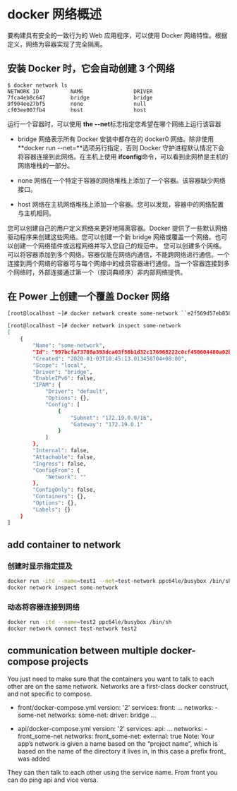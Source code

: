 # docker 网络概述

要构建具有安全的一致行为的 Web 应用程序，可以使用 Docker 网络特性。根据定义，网络为容器实现了完全隔离。

## 安装 Docker 时，它会自动创建 3 个网络

```
$ docker network ls
NETWORK ID          NAME                DRIVER
7fca4eb8c647        bridge              bridge
9f904ee27bf5        none                null
cf03ee007fb4        host                host
```



运行一个容器时，可以使用 **the --net**标志指定您希望在哪个网络上运行该容器



- bridge 网络表示所有 Docker 安装中都存在的 docker0 网络。除非使用 **docker run --net=**选项另行指定，否则 Docker 守护进程默认情况下会将容器连接到此网络。在主机上使用 **ifconfig**命令，可以看到此网桥是主机的网络堆栈的一部分。

- none 网络在一个特定于容器的网络堆栈上添加了一个容器。该容器缺少网络接口。

- host 网络在主机网络堆栈上添加一个容器。您可以发现，容器中的网络配置与主机相同。



您可以创建自己的用户定义网络来更好地隔离容器。Docker 提供了一些默认网络驱动程序来创建这些网络。您可以创建一个新 bridge 网络或覆盖一个网络。也可以创建一个网络插件或远程网络并写入您自己的规范中。
您可以创建多个网络。可以将容器添加到多个网络。容器仅能在网络内通信，不能跨网络进行通信。一个连接到两个网络的容器可与每个网络中的成员容器进行通信。当一个容器连接到多个网络时，外部连接通过第一个（按词典顺序）非内部网络提供。

## 在 Power 上创建一个覆盖 Docker 网络

```bash
[root@localhost ~]# docker network create some-network ``e2f569d57eb8506602fdfc3e8a20b12073782dcfd6046ce4ef76de8db3275d21 ` `

[root@localhost ~]# docker network inspect some-network
[
    {
        "Name": "some-network",
        "Id": "997bcfa73708a393dca63f56b1d32c176968222c0cf450604480a02bfe0f2522",
        "Created": "2020-01-03T10:45:13.013458704+08:00",
        "Scope": "local",
        "Driver": "bridge",
        "EnableIPv6": false,
        "IPAM": {
            "Driver": "default",
            "Options": {},
            "Config": [
                {
                    "Subnet": "172.19.0.0/16",
                    "Gateway": "172.19.0.1"
                }
            ]
        },
        "Internal": false,
        "Attachable": false,
        "Ingress": false,
        "ConfigFrom": {
            "Network": ""
        },
        "ConfigOnly": false,
        "Containers": {},
        "Options": {},
        "Labels": {}
    }
]
```

## add container to network

### 创建时显示指定提及

```bash
docker run -itd --name=test1 --net=test-network ppc64le/busybox /bin/sh
docker network inspect some-network
```

### 动态将容器连接到网络

```bash
docker run -itd --name=test2 ppc64le/busybox /bin/sh
docker network connect test-network test2
```

## communication  between multiple docker-compose projects
You just need to make sure that the containers you want to talk to each other are on the same network. Networks are a first-class docker construct, and not specific to compose.

- front/docker-compose.yml
version: '2'
services:
  front:
    ...
    networks:
      - some-net
networks:
  some-net:
    driver: bridge
...

- api/docker-compose.yml
version: '2'
services:
  api:
    ...
    networks:
      - front_some-net
networks:
  front_some-net:
    external: true
Note: Your app’s network is given a name based on the “project name”, which is based on the name of the directory it lives in, in this case a prefix front_ was added

They can then talk to each other using the service name. From front you can do ping api and vice versa.
